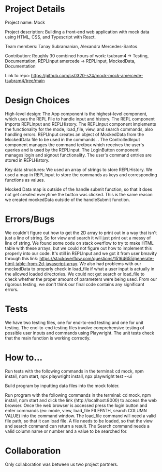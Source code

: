 # Project Details
Project name: Mock

Project description: Building a front-end web application with mock data using HTML, CSS, and Typescript with React. 

Team members: Tanay Subramanian, Alexandra Mercedes-Santos

Contribution: Roughly 30 combined hours of work: tsubram4 -> Testing, Documentation, REPLInput
amercede -> REPLInput, MockedData, Documentation

Link to repo: https://github.com/cs0320-s24/mock-mock-amercede-tsubram4/tree/main

# Design Choices
High-level design: The App component is the highest-level component, which uses the REPL File to handle input and history. The REPL component imports REPLInput and REPLHistory. The REPLInput component implements the functionality for the mode, load_file, view, and search commands, also handling errors. REPLInput creates an object of MockedData from the MockedData file to be used in the commands. . The ControlledInput component manages the command textbox which receives the user's queries and is used by the REPLInput. The LoginButton component manages login and signout functionality. The user's command entries are stored in REPLHistory.

Key data structures: We used an array of strings to store REPLHistory. We used a map in REPLInput to store the commands as keys and corresponding functions as values.

Mocked Data map is outside of the handle submit function, so that it does not get created everytime the button was clicked. This is the same reason we created mockedData outside of the handleSubmit function.

# Errors/Bugs
We couldn't figure out how to get the 2D array to print out in a way that isn't just a line of string. So for view and search it will just print out a messy of line of string. We found some code on stack overflow to try to make HTML table with these arrays, but we could not figure out how to implement this properly into our code. It's still in REPLInput and we got it from user bmavity through this link: https://stackoverflow.com/questions/15164655/generate-html-table-from-2d-javascript-array. We also had problems with our mockedData to properly check in load_file if what a user input is actually in the allowed loaded directories. We could not get search or load_file to check whether the proper amount of parameters were being used. From our rigorous testing, we don't think our final code contains any significant errors.

# Tests
We have two testing files, one for end-to-end testing and one for unit testing. The end-to-end testing files involve comprehensive testing of possible user inputs and commands using Playwright. The unit tests check that the main function is working correctly.

# How to...
Run tests with the following commands in the terminal: cd mock, npm install, npm start, npx playwright install, npx playwright test --ui

Build program by inputting data files into the mock folder.

Run program with the following commands in the terminal: cd mock, npm install, npm start and click the link (http://localhost:8000) to access the web browser. Once the web browser is accessed press the login button and enter commands (ex: mode, view, load_file FILEPATH, search COLUMN VALUE) into the command window. The load_file command will need a valid file path, so that it can load file. A file needs to be loaded, so that the view and search command can return a result. The Search command needs a valid column name or number and a value to be searched for.

# Collaboration
Only collaboration was between us two project partners.
